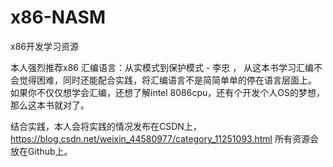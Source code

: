 # x86-NASM
x86开发学习资源

本人强烈推荐x86 汇编语言：从实模式到保护模式 - 李忠 ，
从这本书学习汇编不会觉得困难，同时还能配合实践，将汇编语言不是简简单单的停在语言层面上。
如果你不仅仅想学会汇编，还想了解intel 8086cpu，还有个开发个人OS的梦想，那么这本书就对了。

结合实践，本人会将实践的情况发布在CSDN上，https://blog.csdn.net/weixin_44580977/category_11251093.html
所有资源会放在Github上。


